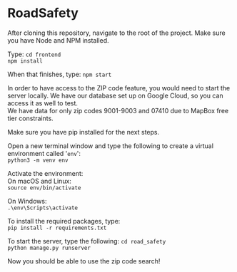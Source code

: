 # RoadSafety

After cloning this repository, navigate to the root of the project. Make sure you have Node and NPM installed.

Type:
`cd frontend`  
`npm install`  

When that finishes, type:
`npm start`


In order to have access to the ZIP code feature, you would need to start the server locally. We have our database set up on Google Cloud, so you can access it as well to test.   
We have data for only zip codes 9001-9003 and 07410 due to MapBox free tier constraints.  

Make sure you have pip installed for the next steps.

Open a new terminal window and type the following to create a virtual environment called '`env`':  
`python3 -m venv env`

Activate the environment:   
On macOS and Linux:  
`source env/bin/activate`

On Windows:  
`.\env\Scripts\activate`

To install the required packages, type:  
`pip install -r requirements.txt`  


To start the server, type the following:
`cd road_safety`  
`python manage.py runserver`

Now you should be able to use the zip code search!
